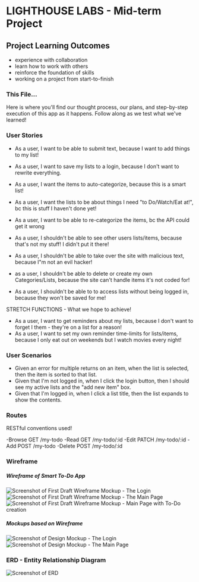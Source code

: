 # LIGHTHOUSE LABS - Mid-term Project

## Project Learning Outcomes
* experience with collaboration
* learn how to work with others
* reinforce the foundation of skills
* working on a project from start-to-finish

### This File...

Here is where you'll find our thought process, our plans, and step-by-step execution of this app as it happens. Follow along as we test what we've learned!

### User Stories

- As a user, I want to be able to submit text, because I want to add things to my list!
- As a user, I want to save my lists to a login, because I don't want to rewrite everything.
- As a user, I want the items to auto-categorize, because this is a smart list!
- As a user, I want the lists to be about things I need "to Do/Watch/Eat at!", bc this is stuff I haven't done yet!
- As a user, I want to be able to re-categorize the items, bc the API could get it wrong

- As a user, I shouldn't be able to see other users lists/items, because that's not my stuff! I didn't put it there!
- As a user, I shouldn't be able to take over the site with malicious text, because I"m not an evil hacker!
- as a user, I shouldn't be able to delete or create my own Categories/Lists, because the site can't handle items it's not coded for!
- As a user, I shouldn't be able to to access lists without being logged in, because they won't be saved for me!

STRETCH FUNCTIONS - What we hope to achieve!
- As a user, I want to get reminders about my lists, because I don't want to forget I them - they're on a list for a reason!
- As a user, I want to set my own reminder time-limits for lists/items, because I only eat out on weekends but I watch movies every night!

### User Scenarios

- Given an error for multiple returns on an item, when the list is selected, then the item is sorted to that list.
- Given that I'm not logged in, when I click the login button, then I should see my active lists and the "add new item" box.
- Given that I'm logged in, when I click a list title, then the list expands to show the contents.

### Routes

RESTful conventions used!

-Browse  GET   /my-todo
-Read    GET   /my-todo/:id
-Edit    PATCH /my-todo/:id
-Add     POST  /my-todo
-Delete  POST  /my-todo/:id

### Wireframe

##### Wireframe of Smart To-Do App 
![Screenshot of First Draft Wireframe Mockup - The Login ](https://github.com/ktehi21/midterm/blob/master/docs/LOGIN-FirstDraft.png?raw=true)
![Screenshot of First Draft Wireframe Mockup - The Main Page](https://github.com/ktehi21/midterm/blob/master/docs/MAIN-FirstDraft.png?raw=true)
![Screenshot of First Draft Wireframe Mockup - Main Page with To-Do creation](https://github.com/ktehi21/midterm/blob/master/docs/MAIN+TODO-FirstDraft.png?raw=true)

##### Mockups based on Wireframe
![Screenshot of Design Mockup - The Login](https://github.com/ktehi21/midterm/blob/master/docs/concepts1.png?raw=true)
![Screenshot of Design Mockup - The Main Page](https://github.com/ktehi21/midterm/blob/master/docs/concepts2.png?raw=true)

### ERD - Entity Relationship Diagram

![Screenshot of ERD](https://github.com/ktehi21/midterm/blob/master/docs/ERD.png?raw=true)
